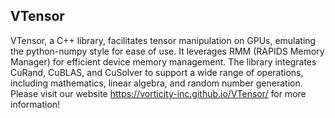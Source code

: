 ## VTensor

VTensor, a C++ library, facilitates tensor manipulation on GPUs, emulating the python-numpy style for ease of use. 
It leverages RMM (RAPIDS Memory Manager) for efficient device memory management. 
The library integrates CuRand, CuBLAS, and CuSolver to support a wide range of operations, including mathematics, linear algebra, and random number generation.
Please visit our website https://vorticity-inc.github.io/VTensor/ for more information!
